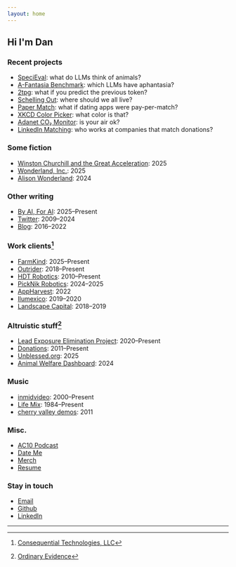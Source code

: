 ```yaml
---
layout: home
---
```


## Hi I'm Dan

### Recent projects

- [SpeciEval](/specieval): what do LLMs think of animals?
- [A-Fantasia Benchmark](/afantasia): which LLMs have aphantasia?
- [2tpg](https://huggingface.co/drwahl/2tpg): what if you predict the previous token?
- [Schelling Out](https://schelling-out.streamlit.app/): where should we all live?
- [Paper Match](https://papermat.ch/): what if dating apps were pay-per-match?
- [XKCD Color Picker](/pages/xkcd-color-picker): what color is that?
- [Adanet CO₂ Monitor](https://github.com/danwahl/adanet-co2-monitor): is your air ok?
- [LinkedIn Matching](/pages/linkedin-matching): who works at companies that match donations?

### Some fiction

- [Winston Churchill and the Great Acceleration](pages/Winston_Churchill_and_the_Great_Acceleration): 2025
- [Wonderland, Inc.](/wonderland-inc): 2025
- [Alison Wonderland](/alison-wonderland): 2024

### Other writing

- [By AI, For AI](https://byaiforai.substack.com/): 2025–Present
- [Twitter](https://x.com/fakedrwahl): 2009–2024
- [Blog](/blog): 2016–2022

### Work clients[^1]

- [FarmKind](https://www.farmkind.giving/): 2025–Present
- [Outrider](https://www.outrider.ai/): 2018–Present
- [HDT Robotics](https://www.hdtrobotics.com/): 2010–Present
- [PickNik Robotics](https://picknik.ai/): 2024–2025
- [AppHarvest](https://en.wikipedia.org/wiki/AppHarvest): 2022
- [Ilumexico](https://ilumexico.mx/):  2019–2020
- [Landscape Capital](https://www.landscapecapital.com/): 2018–2019

### Altruistic stuff[^2]

- [Lead Exposure Elimination Project](https://leadelimination.org/): 2020–Present
- [Donations](https://docs.google.com/spreadsheets/d/e/2PACX-1vTb21bp3mWFiWo3KQgGVpEVgP5UdZDdvFhQHHbYlEcD1qnTVK1DNJGGHMvTroZ6Wdh4EjQRGMGYM6Ai/pubhtml?gid=1755635332&single=true): 2011–Present
- [Unblessed.org](https://unblessed.org): 2025
- [Animal Welfare Dashboard](https://animal-welfare-dashboard.streamlit.app/): 2024

### Music

- [inmidvideo](https://inmidvideo.com/): 2000–Present
- [Life Mix](/pages/life-mix): 1984–Present
- [cherry valley demos](/pages/cherry-valley-demos): 2011

### Misc.

- [AC10 Podcast](/ac10-podcast)
- [Date Me](/pages/date-me)
- [Merch](/pages/merch)
- [Resume](/assets/images/about/drwahl-resume.pdf)

### Stay in touch

- [Email](mailto:hi@danwahl.net)
- [Github](https://github.com/danwahl)
- [LinkedIn](https://www.linkedin.com/in/drwahl/)

---

[^1]: [Consequential Technologies, LLC](https://consequential.tech/)
[^2]: [Ordinary Evidence](https://ordinaryevidence.org/)
